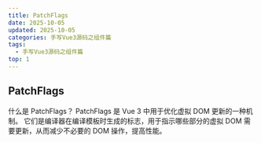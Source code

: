 ```yaml
---
title: PatchFlags
date: 2025-10-05
updated: 2025-10-05
categories: 手写Vue3源码之组件篇
tags:
  - 手写Vue3源码之组件篇
top: 1
---
```


## PatchFlags
什么是 PatchFlags？
PatchFlags 是 Vue 3 中用于优化虚拟 DOM 更新的一种机制。
它们是编译器在编译模板时生成的标志，用于指示哪些部分的虚拟 DOM 需要更新，从而减少不必要的 DOM 操作，提高性能。
